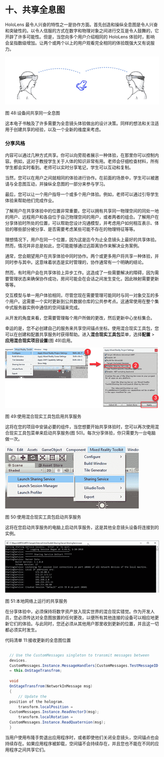# 十、共享全息图

HoloLens 最令人兴奋的特性之一是协作方面。首先创造和操纵全息图是令人兴奋和突破性的。以令人信服的方式在数字和物理对象之间进行交互是令人鼓舞的，它开辟了许多可能性。但是，当您向多个用户介绍相同的 HoloLens 体验时，影响会呈指数级增加。让两个或两个以上的用户观看完全相同的体验既强大又有说服力。

![](img/image058.png)

图 48:设备间共享同一全息图

这本电子书触及了许多需要为全息镜头体验做出的设计决策。同样的想法和关注适用于创建共享的经验，以及一个全新的维度来考虑。

### 分享风格

内容可以通过几种方式共享。你可以向旁观者展示一种体验，在那里你可以控制内容。例如，这对于教授学生关于人体的知识非常有用。老师会仔细检查材料，所有学生都会实时看到。老师可以实时分享笔记，学生可以互动和复制。

当然，您可以在用户之间就相同的体验进行协作。在前面的场景中，学生可以被邀请与全息图互动，并操纵全息图的一部分来参与学习。

最后，您可以让一个用户指导一个或多个用户体验。例如，老师可以通过引导学生体验来帮助他们完成作业。

了解用户在共享体验中的位置非常重要。您可以拥有共享同一物理空间的同处一地的用户、远程用户和各自位于自己物理空间的用户，或者两者的组合。了解用户在分享体验时所处的位置，可以帮助您设计沟通模型，并考虑用户如何相互表示、体验的哪些部分被分享、是否需要考虑某些可能不存在的物理特征等等。

理想情况下，用户在同一个位置，因为这是迄今为止全息镜头上最好的共享体验。然而，情况并非总是如此，您可能能够通过远距离协作来解决业务案例。

通常，您会期望用户在共享体验中同时协作。两个或更多用户将共享一种体验，并同时参与其中。这意味着状态是实时管理的，协作通常有一个明确的结论。

然而，有时用户会在共享体验上异步工作。这造成了一些需要解决的障碍，因为需要管理状态来确保协作成功，房间可能会在会话之间发生变化，因此映射需要更新等等。

交互模型与单一用户体验相同，尽管您现在需要管理可能同时与同一对象交互的多个用户。这需要一个实时更新到公共数据仓库的公共参考点。这通常使用在整个集中式服务器实例中通信的空间锚来完成。

从开发的角度来看，您需要管理每个用户所做的更改，然后更新中心坐标集合。

幸运的是，您不必创建自己的服务来共享空间锚点坐标。使用混合现实工具包，您可以在创建和配置共享服务时获得帮助。进入**混合现实工具包**菜单，选择**配置** > **应用混合现实项目设置**(图 49)启用。

![](img/image059.png)

图 49:使用混合现实工具包启用共享服务

这将在您的项目中安装必要的组件，当您想要开始共享体验时，您可以再次使用混合现实工具包菜单来启动共享服务(图 50)。每次分享体验，你只需要为一台电脑做一次。

![](img/image060.png)

图 50:使用混合现实工具包启动共享服务

这将在您启动共享服务的电脑上启动共享服务，这是其他全息镜头设备将连接到的实例。

![](img/image061.jpg)

图 51:本地网络上运行的共享服务

在分享体验中，必须保持将数字资产放入现实世界的混合现实错觉。作为开发人员，您必须传达对全息图放置的任何更改，以便所有其他连接的设备可以相应地更新它们的体验。与此同时，您还必须从其他用户那里收到更新的位置，并且这一切都必须实时发生。

代码清单 11:接收更新的全息图位置

```cs

  // Use the CustomMessages singleton to transmit messages between
  devices.       
  CustomMessages.Instance.MessageHandlers[CustomMessages.TestMessageID.StageTransform]
  = this.OnStageTransfrom;

  void
  OnStageTransfrom(NetworkInMessage msg)
  {
      // Update the
  position of the hologram.
      transform.localPosition =
  CustomMessages.Instance.ReadVector3(msg);
      transform.localRotation =
  CustomMessages.Instance.ReadQuaternion(msg);
  }

```

当用户使用布隆手势退出应用程序时，或者即使他们关闭全息镜头，空间锚点也会持续存在。如果应用程序被卸载，空间锚不会持续存在，并且您也不能在不同的应用程序之间共享它们。